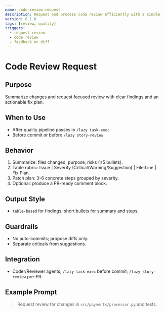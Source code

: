 ```yaml
---
name: code-review-request
description: Request and process code review efficiently with a simple rubric and patch plan
version: 0.1.0
tags: [review, quality]
triggers:
  - request review
  - code review
  - feedback on diff
---
```


# Code Review Request

## Purpose
Summarize changes and request focused review with clear findings and an actionable fix plan.

## When to Use
- After quality pipeline passes in `/lazy task-exec`
- Before commit or before `/lazy story-review`

## Behavior
1. Summarize: files changed, purpose, risks (≤5 bullets).
2. Table rubric: Issue | Severity (Critical/Warning/Suggestion) | File:Line | Fix Plan.
3. Patch plan: 3–6 concrete steps grouped by severity.
4. Optional: produce a PR-ready comment block.

## Output Style
- `table-based` for findings; short bullets for summary and steps.

## Guardrails
- No auto-commits; propose diffs only.
- Separate criticals from suggestions.

## Integration
- Coder/Reviewer agents; `/lazy task-exec` before commit; `/lazy story-review` pre-PR.

## Example Prompt
> Request review for changes in `src/payments/processor.py` and tests.

